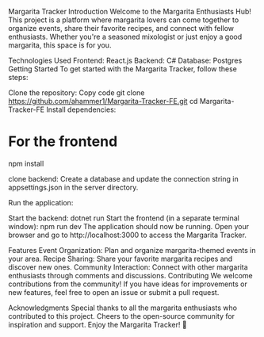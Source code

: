 Margarita Tracker
Introduction
Welcome to the Margarita Enthusiasts Hub! This project is a platform where margarita lovers can come together to organize events, share their favorite recipes, and connect with fellow enthusiasts. Whether you're a seasoned mixologist or just enjoy a good margarita, this space is for you.

Technologies Used
Frontend: React.js
Backend: C#
Database: Postgres
Getting Started
To get started with the Margarita Tracker, follow these steps:

Clone the repository:
Copy code
git clone https://github.com/ahammer1/Margarita-Tracker-FE.git
cd Margarita-Tracker-FE
Install dependencies:
# For the frontend
npm install

clone backend: 
Create a database and update the connection string in appsettings.json in the server directory.


Run the application:

Start the backend:
dotnet run
Start the frontend (in a separate terminal window):
npm run dev
The application should now be running. Open your browser and go to http://localhost:3000 to access the Margarita Tracker.

Features
Event Organization: Plan and organize margarita-themed events in your area.
Recipe Sharing: Share your favorite margarita recipes and discover new ones.
Community Interaction: Connect with other margarita enthusiasts through comments and discussions.
Contributing
We welcome contributions from the community! If you have ideas for improvements or new features, feel free to open an issue or submit a pull request.

Acknowledgments
Special thanks to all the margarita enthusiasts who contributed to this project.
Cheers to the open-source community for inspiration and support.
Enjoy the Margarita Tracker! 🍹
